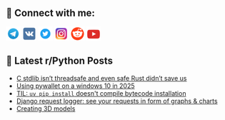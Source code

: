 ## 🔎 Connect with me:
[<img src="https://github.com/bullbesh/bullbesh/blob/main/images/Telegram.png" width="32" height="32" />](https://t.me/bullbesh)
[<img src="https://github.com/bullbesh/bullbesh/blob/main/images/VK.png" width="32" height="32" />](https://vk.com/bullbesh)
[<img src="https://github.com/bullbesh/bullbesh/blob/main/images/Twitter.png" width="32" height="32" />](https://twitter.com/bullbesh1)
[<img src="https://github.com/bullbesh/bullbesh/blob/main/images/Instagram.png" width="32" height="32" />](https://www.instagram.com/bullbesh)
[<img src="https://github.com/bullbesh/bullbesh/blob/main/images/Reddit.png" width="32" height="32" />](https://www.reddit.com/user/bullbesh)
[<img src="https://github.com/bullbesh/bullbesh/blob/main/images/YouTube.png" width="32" height="32" />](https://www.youtube.com/channel/UCtfjRs6uzgq5mfm8S06WTcg)

## 📕 Latest r/Python Posts
<!-- BLOG-POST-LIST:START -->
- [C stdlib isn’t threadsafe and even safe Rust didn’t save us](https://www.reddit.com/r/Python/comments/1i7kelt/c_stdlib_isnt_threadsafe_and_even_safe_rust_didnt/)
- [Using pywallet on a windows 10 in 2025](https://www.reddit.com/r/Python/comments/1i7k7cq/using_pywallet_on_a_windows_10_in_2025/)
- [TIL: `uv pip install` doesn&#39;t compile bytecode installation](https://www.reddit.com/r/Python/comments/1i7jz7c/til_uv_pip_install_doesnt_compile_bytecode/)
- [Django request logger: see your requests in form of graphs &amp; charts](https://www.reddit.com/r/Python/comments/1i7jj87/django_request_logger_see_your_requests_in_form/)
- [Creating 3D models](https://www.reddit.com/r/Python/comments/1i7j36f/creating_3d_models/)
<!-- BLOG-POST-LIST:END -->
